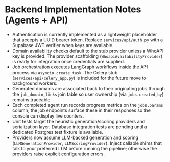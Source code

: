# Backend Implementation Notes (Agents + API)

- Authentication is currently implemented as a lightweight placeholder that accepts a UUID bearer token. Replace `services/api/auth.py` with a Supabase JWT verifier when keys are available.
- Domain availability checks default to the stub provider unless a WhoAPI key is provided. The provider scaffolding (`WhoapiAvailabilityProvider`) is ready for integration once credentials are supplied.
- Job orchestration executes LangGraph workflows inside the API process via `asyncio.create_task`. The Celery stub (`services/api/celery_app.py`) is included for the future move to background workers.
- Generated domains are associated back to their originating jobs through the `job_domain_links` join table so user ownership (via `jobs.created_by`) remains traceable.
- Each completed agent run records progress metrics on the `jobs.params` column; the job endpoints surface these in their responses so the console can display live counters.
- Unit tests target the heuristic generation/scoring providers and serialization layer. Database integration tests are pending until a dedicated Postgres test fixture is available.
- Providers now assume LLM-backed generation and scoring (`LLMGenerationProvider`, `LLMScoringProvider`). Inject callable shims that talk to your preferred LLM before running the pipeline; otherwise the providers raise explicit configuration errors.
